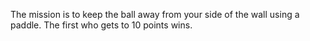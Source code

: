 The mission is to keep the ball away from your side of the wall using a paddle. The first who gets to 10 points wins.